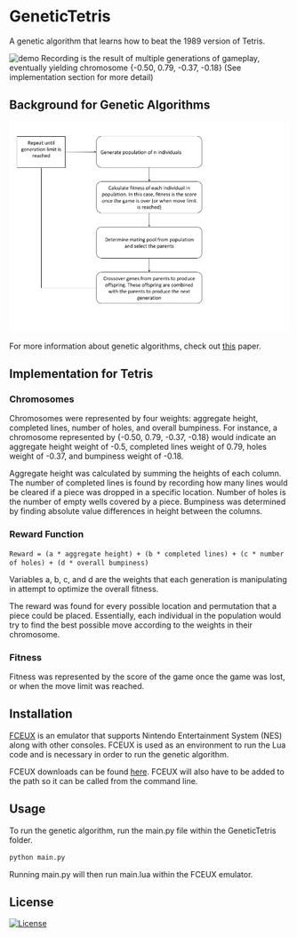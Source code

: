 # GeneticTetris
A genetic algorithm that learns how to beat the 1989 version of Tetris. 

![demo](GeneticTetris/img/demo.gif)
Recording is the result of multiple generations of gameplay, eventually yielding chromosome {-0.50, 0.79, -0.37, -0.18} (See implementation section for more detail)

## Background for Genetic Algorithms

![ga diagram](GeneticTetris/img/ga.png)

For more information about genetic algorithms, check out [this](http://mat.uab.cat/~alseda/MasterOpt/Beasley93GA1.pdf) paper.

## Implementation for Tetris

### Chromosomes
Chromosomes were represented by four weights: aggregate height, completed lines, number of holes, and overall bumpiness. For instance, a chromosome represented by {-0.50, 0.79, -0.37, -0.18} would indicate an aggregate height weight of -0.5, completed lines weight of 0.79, holes weight of -0.37, and bumpiness weight of -0.18.

Aggregate height was calculated by summing the heights of each column. The number of completed lines is found by recording how many lines would be cleared if a piece was dropped in a specific location. Number of holes is the number of empty wells covered by a piece. Bumpiness was determined by finding absolute value differences in height between the columns. 

### Reward Function
```
Reward = (a * aggregate height) + (b * completed lines) + (c * number of holes) + (d * overall bumpiness)
```
Variables a, b, c, and d are the weights that each generation is manipulating in attempt to optimize the overall fitness.

The reward was found for every possible location and permutation that a piece could be placed. Essentially, each individual in the population would try to find the best possible move according to the weights in their chromosome. 

### Fitness
Fitness was represented by the score of the game once the game was lost, or when the move limit was reached. 

## Installation

[FCEUX](http://fceux.com/web/home.html) is an emulator that supports Nintendo Entertainment  System (NES) along with other consoles. FCEUX is used as an environment to run the Lua code and is necessary in order to run the genetic algorithm. 

FCEUX downloads can be found [here](http://fceux.com/web/download.html). FCEUX will also have to be added to the path so it can be called from the command line.


## Usage

To run the genetic algorithm, run the main.py file within the GeneticTetris folder.
```bash
python main.py 
```
Running main.py will then run main.lua within the FCEUX emulator.


## License
[![License](https://img.shields.io/badge/license-MIT-blue.svg)](/LICENSE)

